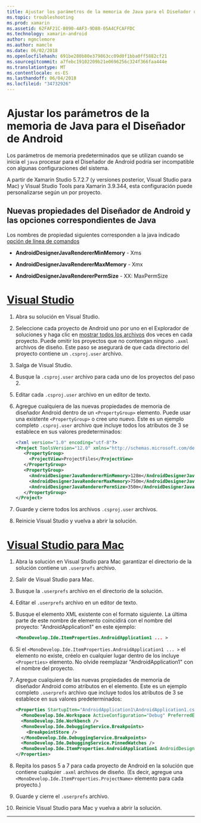 ```yaml
---
title: Ajustar los parámetros de la memoria de Java para el Diseñador de Android
ms.topic: troubleshooting
ms.prod: xamarin
ms.assetid: 62FAF21C-8090-4AF3-9D88-05A4CFCAFFDC
ms.technology: xamarin-android
author: mgmclemore
ms.author: mamcle
ms.date: 06/02/2018
ms.openlocfilehash: 691be280b80e379863cc09d0f1bba0ff5882cf21
ms.sourcegitcommit: a7febc19102209b21e0696256c324f366faa444e
ms.translationtype: MT
ms.contentlocale: es-ES
ms.lasthandoff: 06/04/2018
ms.locfileid: "34732926"
---
```

# <a name="adjusting-java-memory-parameters-for-the-android-designer"></a>Ajustar los parámetros de la memoria de Java para el Diseñador de Android

Los parámetros de memoria predeterminados que se utilizan cuando se inicia el `java` procesar para el Diseñador de Android podría ser incompatible con algunas configuraciones del sistema.

A partir de Xamarin Studio 5.7.2.7 (y versiones posterior, Visual Studio para Mac) y Visual Studio Tools para Xamarin 3.9.344, esta configuración puede personalizarse según un por proyecto.

## <a name="new-android-designer-properties-and-corresponding-java-options"></a>Nuevas propiedades del Diseñador de Android y las opciones correspondientes de Java

Los nombres de propiedad siguientes corresponden a la java indicado [opción de línea de comandos](http://docs.oracle.com/javase/7/docs/technotes/tools/windows/java.html)

- **AndroidDesignerJavaRendererMinMemory** - Xms

- **AndroidDesignerJavaRendererMaxMemory** - Xmx

- **AndroidDesignerJavaRendererPermSize** - XX: MaxPermSize


# <a name="visual-studiotabvswin"></a>[Visual Studio](#tab/vswin)

1.  Abra su solución en Visual Studio.

2.  Seleccione cada proyecto de Android uno por uno en el Explorador de soluciones y haga clic en [mostrar todos los archivos](https://msdn.microsoft.com/en-us/library/4afxey9h.aspx) dos veces en cada proyecto. Puede omitir los proyectos que no contengan ninguno `.axml` archivos de diseño. Este paso se asegurará de que cada directorio del proyecto contiene un `.csproj.user` archivo.

3.  Salga de Visual Studio.

4.  Busque la `.csproj.user` archivo para cada uno de los proyectos del paso 2.

5.  Editar cada `.csproj.user` archivo en un editor de texto.

6.  Agregue cualquiera de las nuevas propiedades de memoria de diseñador Android dentro de un `<PropertyGroup>` elemento. Puede usar una existente `<PropertyGroup>` o cree uno nuevo. Este es un ejemplo completo `.csproj.user` archivo que incluye todos los atributos de 3 se establece en sus valores predeterminados:

    ```xml
    <?xml version="1.0" encoding="utf-8"?>
    <Project ToolsVersion="12.0" xmlns="http://schemas.microsoft.com/developer/msbuild/2003">
       <PropertyGroup>
         <ProjectView>ProjectFiles</ProjectView>
       </PropertyGroup>
       <PropertyGroup>
         <AndroidDesignerJavaRendererMinMemory>128m</AndroidDesignerJavaRendererMinMemory>
         <AndroidDesignerJavaRendererMaxMemory>750m</AndroidDesignerJavaRendererMaxMemory>
         <AndroidDesignerJavaRendererPermSize>350m</AndroidDesignerJavaRendererPermSize>
       </PropertyGroup>
    </Project>
    ```

7.  Guarde y cierre todos los archivos `.csproj.user` archivos.

8.  Reinicie Visual Studio y vuelva a abrir la solución.

# <a name="visual-studio-for-mactabvsmac"></a>[Visual Studio para Mac](#tab/vsmac)

1.  Abra la solución en Visual Studio para Mac garantizar el directorio de la solución contiene un `.userprefs` archivo.

2.  Salir de Visual Studio para Mac.

3.  Busque la `.userprefs` archivo en el directorio de la solución.

4.  Editar el `.userprefs` archivo en un editor de texto.

5.  Busque el elemento XML existente con el formato siguiente. La última parte de este nombre de elemento coincidirá con el nombre del proyecto: "AndroidApplication1" en este ejemplo:

    ```xml
    <MonoDevelop.Ide.ItemProperties.AndroidApplication1 ... >
    ```

6.  Si el `<MonoDevelop.Ide.ItemProperties.AndroidApplication1 ... >` el elemento no existe, créelo en cualquier lugar dentro de los incluye `<Properties>` elemento. No olvide reemplazar "AndroidApplication1" con el nombre del proyecto.

7.  Agregue cualquiera de las nuevas propiedades de memoria de diseñador Android como atributos en el elemento. Este es un ejemplo completo `.userprefs` archivo que incluye todos los atributos de 3 se establece en sus valores predeterminados:

    ```xml
    <Properties StartupItem="AndroidApplication1\AndroidApplication1.csproj">
      <MonoDevelop.Ide.Workspace ActiveConfiguration="Debug" PreferredExecutionTarget="Android.SelectDevice" />
      <MonoDevelop.Ide.Workbench />
      <MonoDevelop.Ide.DebuggingService.Breakpoints>
        <BreakpointStore />
      </MonoDevelop.Ide.DebuggingService.Breakpoints>
      <MonoDevelop.Ide.DebuggingService.PinnedWatches />
      <MonoDevelop.Ide.ItemProperties.AndroidApplication1 AndroidDesignerJavaRendererMinMemory="128m" AndroidDesignerJavaRendererMaxMemory="750m" AndroidDesignerJavaRendererPermSize="350m" />
    </Properties>
    ```

8.  Repita los pasos 5 a 7 para cada proyecto de Android en la solución que contiene cualquier `.axml` archivos de diseño. (Es decir, agregue una `<MonoDevelop.Ide.ItemProperties.ProjectName>` elemento para cada proyecto.)

9.  Guarde y cierre el `.userprefs` archivo.

10. Reinicie Visual Studio para Mac y vuelva a abrir la solución.

-----

